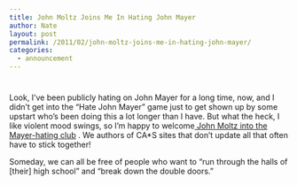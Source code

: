 ```yaml
---
title: John Moltz Joins Me In Hating John Mayer
author: Nate
layout: post
permalink: /2011/02/john-moltz-joins-me-in-hating-john-mayer/
categories:
  - announcement
---
```

# 

Look, I’ve been publicly hating on John Mayer for a long time, now, and I didn’t get into the “Hate John Mayer” game just to get shown up by some upstart who’s been doing this a lot longer than I have. But what the heck, I like violent mood swings, so I’m happy to welcome[ John Moltz into the Mayer-hating club][1] . We authors of CA*S sites that don’t update all that often have to stick together!

 [1]: http://crazyapplerumors.com/2011/02/02/apple-faces-new-suit/

Someday, we can all be free of people who want to “run through the halls of [their] high school” and “break down the double doors.”